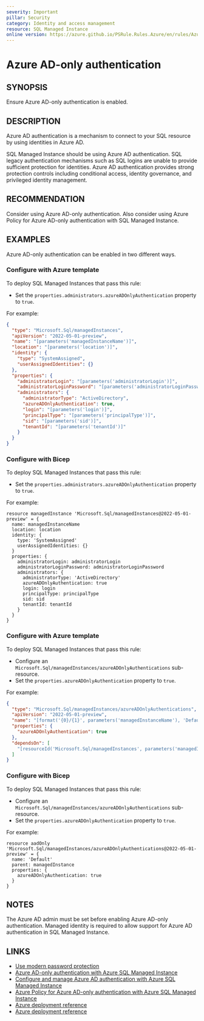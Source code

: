 ```yaml
---
severity: Important
pillar: Security
category: Identity and access management
resource: SQL Managed Instance
online version: https://azure.github.io/PSRule.Rules.Azure/en/rules/Azure.SQLMI.AADOnly/
---
```


# Azure AD-only authentication

## SYNOPSIS

Ensure Azure AD-only authentication is enabled.

## DESCRIPTION

Azure AD authentication is a mechanism to connect to your SQL resource by using identities in Azure AD.

SQL Managed Instance should be using Azure AD authentication. SQL legacy authentication mechanisms such as SQL logins are unable to provide sufficient protection for identities. Azure AD authentication provides strong protection controls including conditional access, identity governance, and privileged identity management.

## RECOMMENDATION

Consider using Azure AD-only authentication.
Also consider using Azure Policy for Azure AD-only authentication with SQL Managed Instance.

## EXAMPLES

Azure AD-only authentication can be enabled in two different ways.

### Configure with Azure template

To deploy SQL Managed Instances that pass this rule:

- Set the `properties.administrators.azureADOnlyAuthentication` property to `true`.

For example:

```json
{
  "type": "Microsoft.Sql/managedInstances",
  "apiVersion": "2022-05-01-preview",
  "name": "[parameters('managedInstanceName')]",
  "location": "[parameters('location')]",
  "identity": {
    "type": "SystemAssigned",
    "userAssignedIdentities": {}
  },
  "properties": {
    "administratorLogin": "[parameters('administratorLogin')]",
    "administratorLoginPassword": "[parameters('administratorLoginPassword')]",
    "administrators": {
      "administratorType": "ActiveDirectory",
      "azureADOnlyAuthentication": true,
      "login": "[parameters('login')]",
      "principalType": "[parameters('principalType')]",
      "sid": "[parameters('sid')]",
      "tenantId": "[parameters('tenantId')]"
    }
  }
}
```

### Configure with Bicep

To deploy SQL Managed Instances that pass this rule:

- Set the `properties.administrators.azureADOnlyAuthentication` property to `true`.

For example:

```bicep
resource managedInstance 'Microsoft.Sql/managedInstances@2022-05-01-preview' = {
  name: managedInstanceName
  location: location
  identity: {
    type: 'SystemAssigned'
    userAssignedIdentities: {}
  }
  properties: {
    administratorLogin: administratorLogin
    administratorLoginPassword: administratorLoginPassword
    administrators: {
      administratorType: 'ActiveDirectory'
      azureADOnlyAuthentication: true
      login: login
      principalType: principalType
      sid: sid
      tenantId: tenantId
    }
  }
}
```

### Configure with Azure template

To deploy SQL Managed Instances that pass this rule:

- Configure an `Microsoft.Sql/managedInstances/azureADOnlyAuthentications` sub-resource.
- Set the `properties.azureADOnlyAuthentication` property to `true`.

For example:

```json
{
  "type": "Microsoft.Sql/managedInstances/azureADOnlyAuthentications",
  "apiVersion": "2022-05-01-preview",
  "name": "[format('{0}/{1}', parameters('managedInstanceName'), 'Default')]",
  "properties": {
    "azureADOnlyAuthentication": true
  },
  "dependsOn": [
    "[resourceId('Microsoft.Sql/managedInstances', parameters('managedInstanceName'))]"
  ]
}
```

### Configure with Bicep

To deploy SQL Managed Instances that pass this rule:

- Configure an `Microsoft.Sql/managedInstances/azureADOnlyAuthentications` sub-resource.
- Set the `properties.azureADOnlyAuthentication` property to `true`.

For example:

```bicep
resource aadOnly 'Microsoft.Sql/managedInstances/azureADOnlyAuthentications@2022-05-01-preview' = {
  name: 'Default'
  parent: managedInstance
  properties: {
    azureADOnlyAuthentication: true
  }
}
```

## NOTES

The Azure AD admin must be set before enabling Azure AD-only authentication. Managed identity is required to allow support for Azure AD authentication in SQL Managed Instance.

## LINKS

- [Use modern password protection](https://learn.microsoft.com/azure/architecture/framework/security/design-identity-authentication#use-modern-password-protection)
- [Azure AD-only authentication with Azure SQL Managed Instance](https://learn.microsoft.com/azure/azure-sql/database/authentication-azure-ad-only-authentication)
- [Configure and manage Azure AD authentication with Azure SQL Managed Instance](https://learn.microsoft.com/azure/azure-sql/database/authentication-aad-configure)
- [Azure Policy for Azure AD-only authentication with Azure SQL Managed Instance](https://learn.microsoft.com/azure/azure-sql/database/authentication-azure-ad-only-authentication-policy)
- [Azure deployment reference](https://learn.microsoft.com/azure/templates/microsoft.sql/managedinstances#managedinstanceexternaladministrator)
- [Azure deployment reference](https://learn.microsoft.com/azure/templates/microsoft.sql/managedinstances/azureadonlyauthentications#managedinstanceazureadonlyauthproperties)
